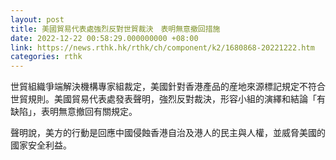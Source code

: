 ```yaml
---
layout: post
title: 美國貿易代表處強烈反對世貿裁決　表明無意撤回措施
date: 2022-12-22 00:58:29.000000000 +08:00
link: https://news.rthk.hk/rthk/ch/component/k2/1680868-20221222.htm
categories: rthk
---
```


世貿組織爭端解決機構專家組裁定，美國針對香港產品的産地來源標記規定不符合世貿規則。美國貿易代表處發表聲明，強烈反對裁決，形容小組的演繹和結論「有缺陷」，表明無意撤回有關規定。

聲明說，美方的行動是回應中國侵蝕香港自治及港人的民主與人權，並威脅美國的國家安全利益。
